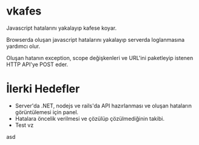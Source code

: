 # vkafes
Javascript hatalarını yakalayıp kafese koyar.

Browserda oluşan javascript hatalarını yakalayıp serverda loglanmasına yardımcı olur.

Oluşan hatanın exception, scope değişkenleri ve URL'ini paketleyip istenen HTTP API'ye POST eder.

İlerki Hedefler
================
- Server'da .NET, nodejs ve rails'da API hazırlanması ve oluşan hataların görüntülemesi için panel.
- Hatalara öncelik verilmesi ve çözülüp çözülmediğinin takibi.
- Test 
vz

asd
